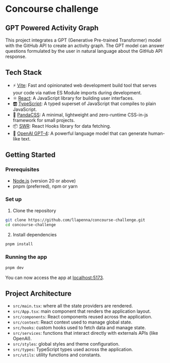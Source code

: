 # Concourse challenge

## GPT Powered Activity Graph

This project integrates a GPT (Generative Pre-trained Transformer) model with the GitHub API to create an activity graph. The GPT model can answer questions formulated by the user in natural language about the GitHub API response.

## Tech Stack

- ⚡ [Vite](https://vitejs.dev/): Fast and opinionated web development build tool that serves your code via native ES Module imports during development.
- ⚛️ [React](https://reactjs.org/): A JavaScript library for building user interfaces.
- 🆎 [TypeScript](https://www.typescriptlang.org/): A typed superset of JavaScript that compiles to plain JavaScript.
- 🐼 [PandaCSS](https://panda-css.com/): A minimal, lightweight and zero-runtime CSS-in-js framework for small projects.
- 📦 [SWR](https://swr.vercel.app/): React Hooks library for data fetching.
- 🤖 [OpenAI GPT-4](https://platform.openai.com/docs): A powerful language model that can generate human-like text.

## Getting Started

### Prerequisites

- [Node.js](https://nodejs.org/en) (version 20 or above)
- pnpm (preferred), npm or yarn

### Set up

1. Clone the repository

```bash
git clone https://github.com/llapenna/concourse-challenge.git
cd concourse-challenge
```

2. Install dependencies

```bash
pnpm install
```

### Running the app

``` bash
pnpm dev
```

You can now access the app at [localhost:5173](http://localhost:5173).

## Project Architecture

- `src/main.tsx`: where all the state providers are rendered.
- `src/App.tsx`: main component that renders the application layout.
- `src/components`: React components reused across the application.
- `src/context`: React context used to manage global state.
- `src/hooks`: custom hooks used to fetch data and manage state.
- `src/services`: functions that interact directly with externals APIs (like OpenAI).
- `src/styles`: global styles and theme configuration.
- `src/types`: TypeScript types used across the application.
- `src/utils`: utility functions and constants.
